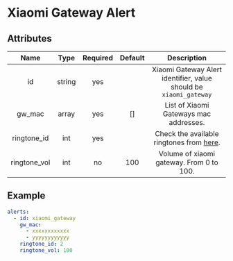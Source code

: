 # Xiaomi Gateway Alert

## Attributes

|     Name     |  Type  | Required | Default |                                                  Description                                                  |
| :----------: | :----: | :------: | :-----: | :-----------------------------------------------------------------------------------------------------------: |
|      id      | string |   yes    |         |                       Xiaomi Gateway Alert identifier, value should be `xiaomi_gateway`                       |
|    gw_mac    | array  |   yes    |   []    |                                    List of Xiaomi Gateways mac addresses.                                     |
| ringtone_id  |  int   |   yes    |         | Check the available ringtones from [here](https://www.home-assistant.io/integrations/xiaomi_aqara/#services). |
| ringtone_vol |  int   |    no    |   100   |                                   Volume of xiaomi gateway. From 0 to 100.                                    |

## Example

```yaml
alerts:
  - id: xiaomi_gateway
    gw_mac:
      - xxxxxxxxxxxx
      - yyyyyyyyyyyy
    ringtone_id: 2
    ringtone_vol: 100
```
